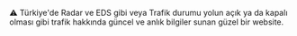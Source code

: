 ⚠️ Türkiye'de Radar ve EDS gibi veya Trafik durumu yolun açık ya da kapalı olması gibi
trafik hakkında güncel ve anlık bilgiler sunan güzel bir website.
